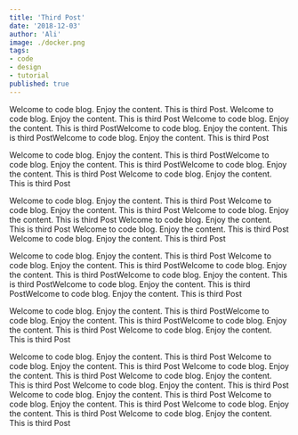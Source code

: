 ```yaml
---
title: 'Third Post'
date: '2018-12-03'
author: 'Ali'
image: ./docker.png
tags: 
- code
- design
- tutorial
published: true
---
```


Welcome to code blog. Enjoy the content. This is third Post.
Welcome to code blog. Enjoy the content. This is third Post
Welcome to code blog. Enjoy the content. This is third PostWelcome to code blog. Enjoy the content. This is third PostWelcome to code blog. Enjoy the content. This is third Post

Welcome to code blog. Enjoy the content. This is third PostWelcome to code blog. Enjoy the content. This is third PostWelcome to code blog. Enjoy the content. This is third Post
Welcome to code blog. Enjoy the content. This is third Post

Welcome to code blog. Enjoy the content. This is third Post
Welcome to code blog. Enjoy the content. This is third Post
Welcome to code blog. Enjoy the content. This is third Post
Welcome to code blog. Enjoy the content. This is third Post
Welcome to code blog. Enjoy the content. This is third Post
Welcome to code blog. Enjoy the content. This is third Post


Welcome to code blog. Enjoy the content. This is third Post
Welcome to code blog. Enjoy the content. This is third PostWelcome to code blog. Enjoy the content. This is third PostWelcome to code blog. Enjoy the content. This is third PostWelcome to code blog. Enjoy the content. This is third PostWelcome to code blog. Enjoy the content. This is third Post

Welcome to code blog. Enjoy the content. This is third PostWelcome to code blog. Enjoy the content. This is third PostWelcome to code blog. Enjoy the content. This is third Post
Welcome to code blog. Enjoy the content. This is third Post

Welcome to code blog. Enjoy the content. This is third Post
Welcome to code blog. Enjoy the content. This is third Post
Welcome to code blog. Enjoy the content. This is third Post
Welcome to code blog. Enjoy the content. This is third Post
Welcome to code blog. Enjoy the content. This is third Post
Welcome to code blog. Enjoy the content. This is third Post
Welcome to code blog. Enjoy the content. This is third Post
Welcome to code blog. Enjoy the content. This is third Post
Welcome to code blog. Enjoy the content. This is third Post